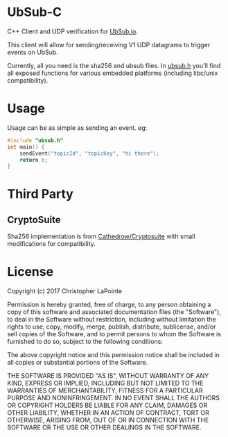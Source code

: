 # UbSub-C

C++ Client and UDP verification for [UbSub.io](https://ubsub.io).

This client will allow for sending/receiving V1 UDP datagrams to trigger events on UbSub.

Currently, all you need is the sha256 and ubsub files.  In [ubsub.h](ubsub.h) you'll find all exposed functions
for various embedded platforms (including libc/unix compatibility).

# Usage

Usage can be as simple as sending an event. eg:
```c
#include "ubsub.h"
int main() {
	sendEvent("topicId", "topicKey", "hi there");
	return 0;
}
```

# Third Party

## CryptoSuite

Sha256 implementation is from [Cathedrow/Cryptosuite](https://github.com/Cathedrow/Cryptosuite) with small modifications
for compatibility.

# License

Copyright (c) 2017 Christopher LaPointe

Permission is hereby granted, free of charge, to any person obtaining a copy
of this software and associated documentation files (the "Software"), to deal
in the Software without restriction, including without limitation the rights
to use, copy, modify, merge, publish, distribute, sublicense, and/or sell
copies of the Software, and to permit persons to whom the Software is
furnished to do so, subject to the following conditions:

The above copyright notice and this permission notice shall be included in all
copies or substantial portions of the Software.

THE SOFTWARE IS PROVIDED "AS IS", WITHOUT WARRANTY OF ANY KIND, EXPRESS OR
IMPLIED, INCLUDING BUT NOT LIMITED TO THE WARRANTIES OF MERCHANTABILITY,
FITNESS FOR A PARTICULAR PURPOSE AND NONINFRINGEMENT. IN NO EVENT SHALL THE
AUTHORS OR COPYRIGHT HOLDERS BE LIABLE FOR ANY CLAIM, DAMAGES OR OTHER
LIABILITY, WHETHER IN AN ACTION OF CONTRACT, TORT OR OTHERWISE, ARISING FROM,
OUT OF OR IN CONNECTION WITH THE SOFTWARE OR THE USE OR OTHER DEALINGS IN THE
SOFTWARE.
